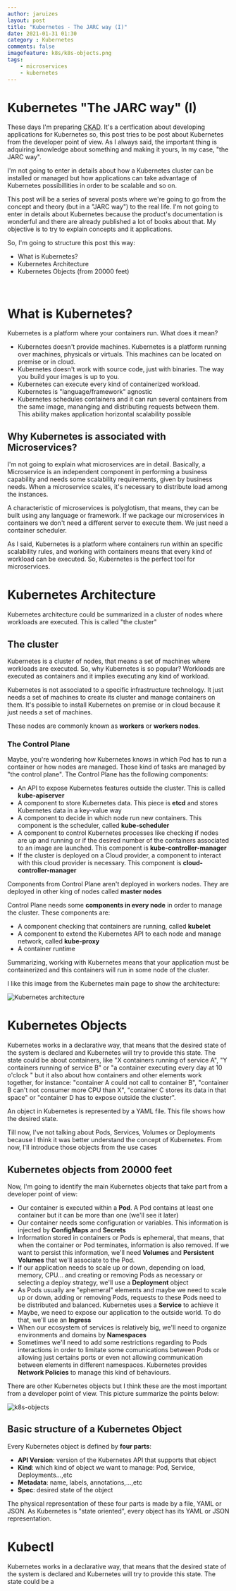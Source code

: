 ```yaml
---
author: jaruizes
layout: post
title: "Kubernetes - The JARC way (I)"
date: 2021-01-31 01:30
category : Kubernetes
comments: false
imagefeature: k8s/k8s-objects.png
tags:
    - microservices
    - kubernetes
---
```


# Kubernetes "The JARC way" (I)
These days I'm preparing [CKAD](https://www.cncf.io/certification/ckad/). It's a certfication about developing applications for Kubernetes so, this post tries to be post about Kubernetes from the developer point of view. As I always said, the important thing is adquiring knowledge about something and making it yours, In my case, "the JARC way".

I'm not going to enter in details about how a Kubernetes cluster can be installed or managed but how applications can take advantage of Kubernetes possibillities in order to be scalable and so on.

This post will be a series of several posts where we're going to go from the concept and theory (but in a "JARC way") to the real life. I'm not going to enter in details about Kubernetes because the product's documentation is wonderful and there are already published a lot of books about that. My objective is to try to explain concepts and it applications.

So, I'm going to structure this post this way:

- What is Kubernetes?
- Kubernetes Architecture
- Kubernetes Objects (from 20000 feet) 

<br/>

# What is Kubernetes?

Kubernetes is a platform where your containers run. What does it mean?

- Kubernetes doesn't provide machines. Kubernetes is a platform running over machines, physicals or virtuals. This machines can be located on premise or in cloud. 
- Kubernetes doesn't work with source code, just with binaries. The way you build your images is up to you.
- Kubernetes can execute every kind of containerized workload. Kubernetes is "language/framework" agnostic
- Kubernetes schedules containers and it can run several containers from the same image, mananging and distributing requests between them. This ability makes application horizontal scalability possible



## Why Kubernetes is associated with Microservices?

I'm not going to explain what microservices are in detail. Basically, a Microservice is an independent component in  performing a business capability and needs some scalability requirements, given by business needs. When a microservice scales, it's necessary to distribute load among the instances. 

A characteristic of microservices is polyglotism, that means, they can be built using any language or framework. If we package our microservices in containers we don't need a different server to execute them. We just need a container scheduler. 

As I said, Kubernetes is a platform where containers run within an specific scalability rules, and working with containers means that every kind of workload can be executed. So, Kubernetes is the perfect tool for microservices.



# Kubernetes Architecture

Kubernetes architecture could be summarized in a cluster of nodes where workloads are executed. This is called "the cluster"

## The cluster

Kubernetes is a cluster of nodes, that means a set of machines where workloads are executed. So, why Kubernetes is so popular? Workloads are executed as containers and it implies executing any kind of workload. 

Kubernetes is not associated to a specific infrastructure technology. It just needs a set of machines to create its cluster and manage containers on them. It's possible to install Kubernetes on premise or in cloud because it just needs a set of machines. 

These nodes are commonly known as __workers__ or __workers nodes__.



### The Control Plane

Maybe, you're wondering how Kubernetes knows in which Pod has to run a container or how nodes are managed. Those kind of tasks are managed by "the control plane". The Control Plane has the following components:

- An API to expose Kubernetes features outside the cluster. This is called __kube-apiserver__
- A component to store Kubernetes data. This piece is __etcd__ and stores Kubernetes data in a key-value way
- A component to decide in which node run new containers. This component is the scheduler, called __kube-scheduler__
- A component to control Kubernetes processes like checking if nodes are up and running or if the desired number of the containers associated to an image are launched. This component is __kube-controller-manager__
- If the cluster is deployed on a Cloud provider, a component to interact with this cloud provider is necessary. This component is __cloud-controller-manager__

Components from Control Plane aren't deployed in workers nodes. They are deployed in other king of nodes called __master nodes__

Control Plane needs some __components in every node__ in order to manage the cluster. These components are:

- A component checking that containers are running, called __kubelet__
- A component to extend the Kubernetes API to each node and manage network, called __kube-proxy__
- A container runtime

Summarizing, working with Kubernetes means that your application must be containerized and this containers will run in some node of the cluster. 

I like this image from the Kubernetes main page to show the architecture:

![Kubernetes architecture](https://d33wubrfki0l68.cloudfront.net/2475489eaf20163ec0f54ddc1d92aa8d4c87c96b/e7c81/images/docs/components-of-kubernetes.svg)

# Kubernetes Objects

Kubernetes works in a declarative way, that means that the desired state of the system is declared and Kubernetes will try to provide this state. The state could be about containers, like "X containers running of service A", "Y containers running of service B" or "a container executing every day at 10 o'clock " but it also about how containers and other elements work together, for instance: "container A could not call to container B", "container B can't not consumer more CPU than X", "container C stores its data in that space" or "container D has to expose outside the cluster".

An object in Kubernetes is represented by a YAML file. This file shows how the desired state.

Till now, I've not talking about Pods, Services, Volumes or Deployments because I think it was better understand the concept of Kubernetes. From now, I'll introduce those objects from the use cases



## Kubernetes objects from 20000 feet

Now, I'm going to identify the main Kubernetes objects that take part from a developer point of view:

- Our container is executed within a __Pod__. A Pod contains at least one container but it can be more than one (we'll see it later)
- Our container needs some configuration or variables. This information is injected by __ConfigMaps__ and __Secrets__
- Information stored in containers or Pods is ephemeral, that means, that when the container or Pod terminates, information is also removed. If we want to persist this information, we'll need __Volumes__ and __Persistent Volumes__ that we'll associate to the Pod.
- If our application needs to scale up or down, depending on load, memory, CPU... and creating or removing Pods as necessary or selecting a deploy strategy, we'll use a __Deployment__ object
- As Pods usually are "ephemeral" elements and maybe we need to scale up or down, adding or removing Pods, requests to these Pods need to be distributed and balanced. Kubernetes uses a __Service__ to achieve it
- Maybe, we need to expose our application to the outside world. To do that, we'll use an __Ingress__
- When our ecosystem of services is relatively big, we'll need to organize environments and domains by __Namespaces__
- Sometimes we'll need to add some restrictions regarding to Pods interactions in order to limitate some comunications between Pods or allowing just certains ports or even not allowing communication between elements in different namespaces. Kubernetes provides __Network Policies__ to manage this kind of behaviours. 

There are other Kubernetes objects but I think these are the most important from a developer point of view. This picture summarize the points below:

![k8s-objects](/images/k8s/k8s-objects.png)



## Basic structure of a Kubernetes Object

Every Kubernetes object is defined by __four parts__:

- **API Version**: version of the Kubernetes API that supports that object
- **Kind**: which kind of object we want to manage: Pod, Service, Deployments...,etc
- **Metadata**: name, labels, annotations,...,etc
- **Spec**: desired state of the object

The physical representation of these four parts is made by a file, YAML or JSON. As Kubernetes is "state oriented", every object has its YAML or JSON representation.



# Kubectl

Kubernetes works in a declarative way, that means that the desired state of the system is declared and Kubernetes will try to provide this state. The state could be a


